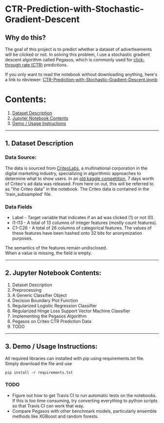 # CTR-Prediction-with-Stochastic-Gradient-Descent

## Why do this?
The goal of this project is to predict whether a dataset of advertisements will be clicked or not. In solving this problem, I use a stochastic gradient descent algorithm called Pegasos, which is commonly used for [click-through rate (CTR)](https://en.wikipedia.org/wiki/Click-through_rate#:~:text=Click%2Dthrough%20rate%20(CTR)) predictions.


If you only want to read the notebook without downloading anything, here's a link to nbviewer: [CTR-Prediction-with-Stochastic-Gradient-Descent.ipynb](https://nbviewer.jupyter.org/github/Unique-Divine/CTR-Prediction-with-Stochastic-Gradient-Descent/blob/master/CTR%20Prediction%20with%20Stochastic%20Gradient%20Descent.ipynb)

# Contents:
1. [Dataset Description](#s1)
2. [Jupyter Notebook Contents](#s2)
3. [Demo / Usage Instructions](#s3)

----

<a id='s1'></a>
## 1. Dataset Description
### Data Source:
The data is sourced from [CriteoLabs](https://labs.criteo.com/), a multinational corporation in the digital marketing industry, specializing in algorithmic approaches to determine what to show users. In an [old kaggle competition](https://www.kaggle.com/c/criteo-display-ad-challenge), 7 days worth of Criteo's ad data was released. From here on out, this will be referred to as "the Criteo data" in the notebook. The Criteo data is contained in the  'train_subsampled' file. 

### Data Fields

- Label - Target variable that indicates if an ad was clicked (1) or not (0).
- I1-I13 - A total of 13 columns of integer features (mostly count features).
- C1-C26 - A total of 26 columns of categorical features. The values of these features have been hashed onto 32 bits for anonymization purposes.  

The semantics of the features remain undisclosed.  
  When a value is missing, the field is empty.

----

<a id='s2'></a>
## 2. Jupyter Notebook Contents: ##
1. Dataset Description
2. Preprocessing  
3. A Generic Classifier Object
4. Decision Boundary Plot Function
5. Regularized Logistic Regression Classifier
6. Regularized Hinge Loss Support Vector Machine Classifier
7. Implementing the Pegasos Algorithm
8. Pegasos on Criteo CTR Prediction Data
9. TODO

----

<a id='s3'></a>
## 3. Demo / Usage Instructions:
All required libraries can installed with pip using requirements.txt file. Simply download the file and use
```
pip install -r requirements.txt
```

### TODO
- Figure out how to get Travis CI to run automatic tests on the notebooks. If this is too time consuming, try converting everything to python scripts so that Travis CI can work that way.
- Compare Pegasos with other benchmark models, particularly ensemble methods like XGBoost and random forests. 
